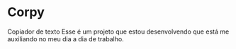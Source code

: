 # Corpy
Copiador de texto
Esse é um projeto que estou desenvolvendo que está me auxiliando no meu dia a dia de trabalho.
